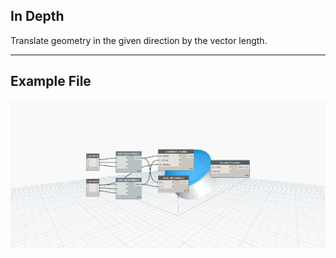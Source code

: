 ## In Depth
Translate geometry in the given direction by the vector length.
___
## Example File

![Translate (direction)](./Autodesk.DesignScript.Geometry.Geometry.Translate(direction)_img.jpg)

